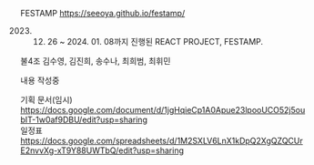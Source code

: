 
FESTAMP https://seeoya.github.io/festamp/


2023. 12. 26 ~ 2024. 01. 08까지 진행된 REACT PROJECT, FESTAMP.

불4조
김수영, 김진희, 송수나, 최희범, 최휘민



내용 작성중



기획 문서(임시) https://docs.google.com/document/d/1jgHqieCp1A0Apue23lpooUCO52j5oubIT-1w0af9DBU/edit?usp=sharing   
일정표 https://docs.google.com/spreadsheets/d/1M2SXLV6LnX1kDpQ2XgQZQCUrE2nvvXg-xT9Y88UWTbQ/edit?usp=sharing
